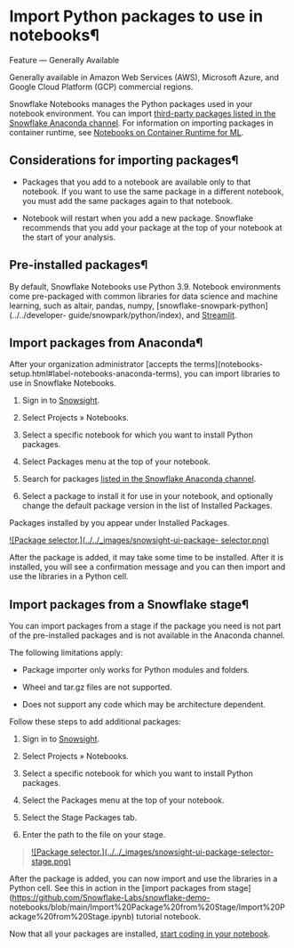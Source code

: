 # Import Python packages to use in notebooks¶

Feature — Generally Available

Generally available in Amazon Web Services (AWS), Microsoft Azure, and Google
Cloud Platform (GCP) commercial regions.

Snowflake Notebooks manages the Python packages used in your notebook
environment. You can import [third-party packages listed in the Snowflake
Anaconda channel](https://repo.anaconda.com/pkgs/snowflake/). For information
on importing packages in container runtime, see [Notebooks on Container
Runtime for ML](notebooks-on-spcs).

## Considerations for importing packages¶

  * Packages that you add to a notebook are available only to that notebook. If you want to use the same package in a different notebook, you must add the same packages again to that notebook.

  * Notebook will restart when you add a new package. Snowflake recommends that you add your package at the top of your notebook at the start of your analysis.

## Pre-installed packages¶

By default, Snowflake Notebooks use Python 3.9. Notebook environments come
pre-packaged with common libraries for data science and machine learning, such
as altair, pandas, numpy, [snowflake-snowpark-python](../../developer-
guide/snowpark/python/index), and
[Streamlit](https://docs.streamlit.io/library/api-reference).

## Import packages from Anaconda¶

After your organization administrator [accepts the terms](notebooks-
setup.html#label-notebooks-anaconda-terms), you can import libraries to use in
Snowflake Notebooks.

  1. Sign in to [Snowsight](../ui-snowsight).

  2. Select Projects » Notebooks.

  3. Select a specific notebook for which you want to install Python packages.

  4. Select Packages menu at the top of your notebook.

  5. Search for packages [listed in the Snowflake Anaconda channel](https://repo.anaconda.com/pkgs/snowflake/).

  6. Select a package to install it for use in your notebook, and optionally change the default package version in the list of Installed Packages.

Packages installed by you appear under Installed Packages.

[![Package selector.](../../_images/snowsight-ui-package-
selector.png)](../../_images/snowsight-ui-package-selector.png)

After the package is added, it may take some time to be installed. After it is
installed, you will see a confirmation message and you can then import and use
the libraries in a Python cell.

## Import packages from a Snowflake stage¶

You can import packages from a stage if the package you need is not part of
the pre-installed packages and is not available in the Anaconda channel.

The following limitations apply:

  * Package importer only works for Python modules and folders.

  * Wheel and tar.gz files are not supported.

  * Does not support any code which may be architecture dependent.

Follow these steps to add additional packages:

  1. Sign in to [Snowsight](../ui-snowsight).

  2. Select Projects » Notebooks.

  3. Select a specific notebook for which you want to install Python packages.

  4. Select the Packages menu at the top of your notebook.

  5. Select the Stage Packages tab.

  6. Enter the path to the file on your stage.

> [![Package selector.](../../_images/snowsight-ui-package-selector-
> stage.png)](../../_images/snowsight-ui-package-selector-stage.png)

After the package is added, you can now import and use the libraries in a
Python cell. See this in action in the [import packages from
stage](https://github.com/Snowflake-Labs/snowflake-demo-
notebooks/blob/main/Import%20Package%20from%20Stage/Import%20Package%20from%20Stage.ipynb)
tutorial notebook.

Now that all your packages are installed, [start coding in your
notebook](notebooks-develop-run).

